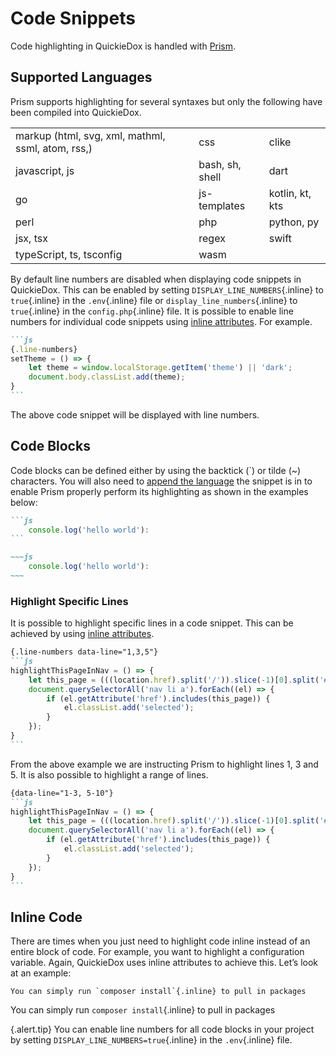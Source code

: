 # Code Snippets 

Code highlighting in QuickieDox is handled with [Prism](https://prismjs.com). 

## Supported Languages

Prism supports highlighting for several syntaxes but only the following have been compiled into QuickieDox. 

||||
|---|---|---|
| markup (html, svg, xml, mathml, ssml, atom, rss,) | css | clike |
| javascript, js | bash, sh, shell | dart |
| go | js-templates | kotlin, kt, kts |
| perl | php | python, py |
| jsx, tsx | regex | swift |
| typeScript, ts, tsconfig | wasm | |


By default line numbers are disabled when displaying code snippets in QuickieDox. This can be enabled by setting `DISPLAY_LINE_NUMBERS`{.inline} to `true`{.inline} in the `.env`{.inline} file or `display_line_numbers`{.inline} to `true`{.inline} in the `config.php`{.inline} file. It is possible to enable line numbers for individual code snippets using [inline attributes](markdown-attributes). For example.

~~~markdown
```js
{.line-numbers}
setTheme = () => {
	let theme = window.localStorage.getItem('theme') || 'dark';
	document.body.classList.add(theme);
}
```
~~~

The above code snippet will be displayed with line numbers. 


## Code Blocks

Code blocks can be defined either by using the backtick (`) or tilde (~) characters. You will also need to [append the language](#supported-languages) the snippet is in to enable Prism properly perform its highlighting as shown in the examples below:

~~~markdown
```js
	console.log('hello world'):
```
~~~

```markdown
~~~js
    console.log('hello world'):
~~~
```

### Highlight Specific Lines

It is possible to highlight specific lines in a code snippet. This can be achieved by using [inline attributes]({version}/markdown-attributes). 

~~~markdown
{.line-numbers data-line="1,3,5"}
```js
highlightThisPageInNav = () => {
    let this_page = (((location.href).split('/')).slice(-1)[0].split('#'))[0];
    document.querySelectorAll('nav li a').forEach((el) => {
        if (el.getAttribute('href').includes(this_page)) {
            el.classList.add('selected');
        }
    });
}
```
~~~

From the above example we are instructing Prism to highlight lines 1, 3 and 5. It is also possible to highlight a range of lines. 

~~~markdown
{data-line="1-3, 5-10"}
```js
highlightThisPageInNav = () => {
    let this_page = (((location.href).split('/')).slice(-1)[0].split('#'))[0];
    document.querySelectorAll('nav li a').forEach((el) => {
        if (el.getAttribute('href').includes(this_page)) {
            el.classList.add('selected');
        }
    });
}
```
~~~

## Inline Code

There are times when you just need to highlight code inline instead of an entire block of code. For example, you want to highlight a configuration variable. Again, QuickieDox uses inline attributes to achieve this. Let’s look at an example:

```markdodwn
You can simply run `composer install`{.inline} to pull in packages
```

You can simply run `composer install`{.inline} to pull in packages

{.alert.tip}
You can enable line numbers for all code blocks in your project by setting `DISPLAY_LINE_NUMBERS=true`{.inline} in the `.env`{.inline} file.

&nbsp;
